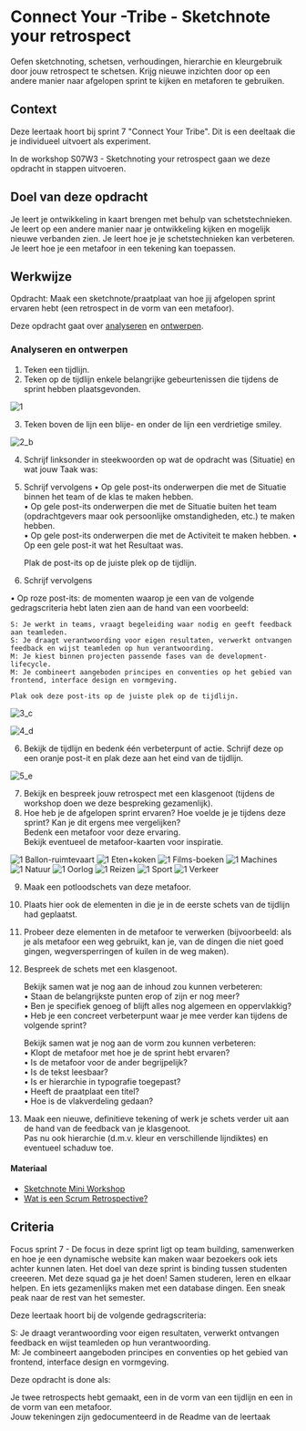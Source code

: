 

# Connect Your -Tribe - Sketchnote your retrospect

Oefen sketchnoting, schetsen, verhoudingen, hierarchie en kleurgebruik door jouw retrospect te schetsen. Krijg nieuwe inzichten door op een andere manier naar afgelopen sprint te kijken en metaforen te gebruiken.

## Context
Deze leertaak hoort bij sprint 7 "Connect Your Tribe". Dit is een deeltaak die je individueel uitvoert als experiment.

In de workshop S07W3 - Sketchnoting your retrospect gaan we deze opdracht in stappen uitvoeren.

## Doel van deze opdracht

Je leert je ontwikkeling in kaart brengen met behulp van schetstechnieken.
Je leert op een andere manier naar je ontwikkeling kijken en mogelijk nieuwe verbanden zien.
Je leert hoe je je schetstechnieken kan verbeteren.  
Je leert hoe je een metafoor in een tekening kan toepassen.  



## Werkwijze

Opdracht: Maak een sketchnote/praatplaat van hoe jij afgelopen sprint ervaren hebt (een retrospect in de vorm van een metafoor).

Deze opdracht gaat over [analyseren](#analyseren) en [ontwerpen](#ontwerpen).

### Analyseren en ontwerpen

1.	Teken een tijdlijn.  
2.	Teken op de tijdlijn enkele belangrijke gebeurtenissen die tijdens de sprint hebben plaatsgevonden.     
 
![1](https://user-images.githubusercontent.com/55133339/155741645-96a781dd-d621-4275-8f02-07f2bdbe6449.png)


3.	Teken boven de lijn een blije- en onder de lijn een verdrietige smiley.   

![2_b](https://user-images.githubusercontent.com/55133339/155741672-13e5188d-78f7-4ce8-81d4-2e1a0fb6ac86.png)



4.	Schrijf linksonder in steekwoorden op wat de opdracht was (Situatie) en wat jouw Taak was:

 
5.	Schrijf vervolgens 
•	Op gele post-its onderwerpen die met de Situatie binnen het team of de klas te maken hebben.   
•	Op gele post-its onderwerpen die met de Situatie buiten het team (opdrachtgevers maar ook persoonlijke omstandigheden, etc.) te maken hebben.  
•	Op gele post-its onderwerpen die met de Activiteit te maken hebben.
•	Op een gele post-it wat het Resultaat was.

	Plak de post-its op de juiste plek op de tijdlijn.
	
	
6. 	Schrijf vervolgens 

•	Op roze post-its: de momenten waarop je een van de volgende gedragscriteria hebt laten zien aan de hand van een voorbeeld:  

	S: Je werkt in teams, vraagt begeleiding waar nodig en geeft feedback aan teamleden.  
	S: Je draagt verantwoording voor eigen resultaten, verwerkt ontvangen feedback en wijst teamleden op hun verantwoording.  
	M: Je kiest binnen projecten passende fases van de development-lifecycle.  
	M: Je combineert aangeboden principes en conventies op het gebied van frontend, interface design en vormgeving.  
	
	Plak ook deze post-its op de juiste plek op de tijdlijn.

![3_c](https://user-images.githubusercontent.com/55133339/155741691-abe85faf-626a-4c75-9b55-e5fc8a158f83.png)



![4_d](https://user-images.githubusercontent.com/55133339/155741719-6be633bd-0b61-4548-bb88-652af3248b2e.png)

 
 

6.	Bekijk de tijdlijn en bedenk één verbeterpunt of actie. Schrijf deze op een oranje post-it en plak deze aan het eind van de tijdlijn.    

![5_e](https://user-images.githubusercontent.com/55133339/155741749-8c48f357-6142-40e2-931c-9de2eae57213.png)

7.	Bekijk en bespreek jouw retrospect met een klasgenoot (tijdens de workshop doen we deze bespreking gezamenlijk).    
8.	Hoe heb je de afgelopen sprint ervaren? Hoe voelde je je tijdens deze sprint? Kan je dit ergens mee vergelijken?  
	Bedenk een metafoor voor deze ervaring.   
	Bekijk eventueel de metafoor-kaarten voor inspiratie.  


![1 Ballon-ruimtevaart](https://user-images.githubusercontent.com/55133339/155745108-63da44db-3733-43aa-b091-d1324fd450fd.jpg)
![1 Eten+koken](https://user-images.githubusercontent.com/55133339/155745117-4f8e8b74-0ef5-4052-a12c-2f6be674c84d.jpg)
![1 Films-boeken](https://user-images.githubusercontent.com/55133339/155745121-d369ce72-818e-44ea-b2fd-55675a536ce0.jpg)
![1 Machines](https://user-images.githubusercontent.com/55133339/155745126-6994bc8a-94a9-4d3f-a948-14078dd8a0b0.jpg)
![1 Natuur](https://user-images.githubusercontent.com/55133339/155745130-594a0125-804a-4306-b88c-2dde161be65a.jpg)
![1 Oorlog](https://user-images.githubusercontent.com/55133339/155745135-570b5720-1507-4232-bc99-6a8a5f2a0e3f.jpg)
![1 Reizen](https://user-images.githubusercontent.com/55133339/155745137-a650199f-58e4-4a0c-9766-36157c337ee5.jpg)
![1 Sport](https://user-images.githubusercontent.com/55133339/155745139-fb502e4a-9f29-483f-984c-5e141d9ea1a1.jpg)
![1 Verkeer](https://user-images.githubusercontent.com/55133339/155745141-0967e63e-7692-44e9-a15b-3ed024ab4ae2.jpg)

 
9.	Maak een potloodschets van deze metafoor.   
10.	Plaats hier ook de elementen in die je in de eerste schets van de tijdlijn had geplaatst.   
11.	Probeer deze elementen in de metafoor te verwerken (bijvoorbeeld: als je als metafoor een weg gebruikt, kan je, van de dingen die niet goed gingen, 		wegversperringen of kuilen in de weg maken). 
 
12.	Bespreek de schets met een klasgenoot.  

	Bekijk samen wat je nog aan de inhoud zou kunnen verbeteren:   
•	Staan de belangrijkste punten erop of zijn er nog meer?  
•	Ben je specifiek genoeg of blijft alles nog algemeen en oppervlakkig?  
•	Heb je een concreet verbeterpunt waar je mee verder kan tijdens de volgende sprint?  

	Bekijk samen wat je nog aan de vorm zou kunnen verbeteren:   
•	Klopt de metafoor met hoe je de sprint hebt ervaren?  
•	Is de metafoor voor de ander begrijpelijk?  
•	Is de tekst leesbaar?  
•	Is er hierarchie in typografie toegepast?  
•	Heeft de praatplaat een titel?  
•	Hoe is de vlakverdeling gedaan?  

11.	Maak een nieuwe, definitieve tekening of werk je schets verder uit aan de hand van de feedback van je klasgenoot.  
	Pas nu ook hierarchie (d.m.v. kleur en verschillende lijndiktes) en eventueel schaduw toe.   
	
	
#### Materiaal 

- [Sketchnote Mini Workshop](https://www.youtube.com/watch?v=39Xq4tSQ31A&t=451s)
- [Wat is een Scrum Retrospective?](https://agilescrumgroup.nl/retrospective-vormen-ideeen-voorbeelden/)


</details>



## Criteria
Focus sprint 7 - De focus in deze sprint ligt op team building, samenwerken en hoe je een dynamische website kan maken waar bezoekers ook iets achter kunnen laten. Het doel van deze sprint is binding tussen studenten creeeren. Met deze squad ga je het doen! Samen studeren, leren en elkaar helpen. En iets gezamenlijks maken met een database dingen. Een sneak peak naar de rest van het semester.

Deze leertaak hoort bij de volgende gedragscriteria:

S: Je draagt verantwoording voor eigen resultaten, verwerkt ontvangen feedback en wijst teamleden op hun verantwoording.  
M: Je combineert aangeboden principes en conventies op het gebied van frontend, interface design en vormgeving.

Deze opdracht is done als:

Je twee retrospects hebt gemaakt, een in de vorm van een tijdlijn en een in de vorm van een metafoor.  
Jouw tekeningen zijn gedocumenteerd in de Readme van de leertaak
